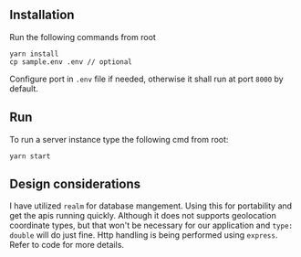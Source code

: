 ## Installation

Run the following commands from root

```
yarn install
cp sample.env .env // optional
```
Configure port in `.env` file if needed, otherwise it shall run at port `8000` by default.

## Run

To run a server instance type the following cmd from root:

```
yarn start
```

## Design considerations

I have utilized `realm` for database mangement. Using this for portability and get the apis running quickly. Although it does not supports geolocation coordinate types, but that won't be necessary for our application and `type: double` will do just fine. Http handling is being performed using `express`. Refer to code for more details.
